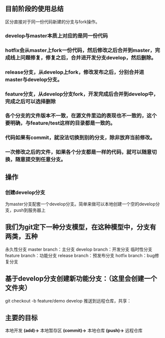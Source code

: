 

## 目前阶段的使用总结

区分直接对于同一份代码新建的分支与fork操作。

### develop与master本质上对应的是同一份代码

### hotfix会从master上fork一份代码，然后修改之后合并到master，完成线上问题修复，修复之后，合并进开发分支develop，然后删除。

### release分支，从develop上fork，修改发布之后，分别合并进master与develop分支。

### feature分支，从develop分支fork，开发完成后合并到develop中，完成之后可以选择删除

### 各个分支的文件版本不一致，在源文件里边的表现也不一致的，这个要明确，与feature/test这样的目录都是一致的。

### 代码如果有commit，就没法切换到别的分支，除非放弃当前修改。

### 一次修改之后的文件，如果各个分支都是一样的代码，就可以随意切换，随意提交到任意分支。

## 操作

### 创建develop分支

为master分支配套一个develop分支。简单来做可以本地创建一个空的develop分支，push到服务器上


## 我们为git定下一种分支模型，在这种模型中，分支有两类，五种

永久性分支
master branch：主分支
develop branch：开发分支
临时性分支
feature branch：功能分支
release branch：预发布分支
hotfix branch：bug修复分支


## 基于develop分支创建新功能分支：（这里会创建一个文件夹）

git checkout -b feature/demo develop
推送到远程仓库，共享：


## 主要的目标

本地开发 **(add)->** 本地暂存区 **(commit)->** 本地仓库 **(push)->** 远程仓库
